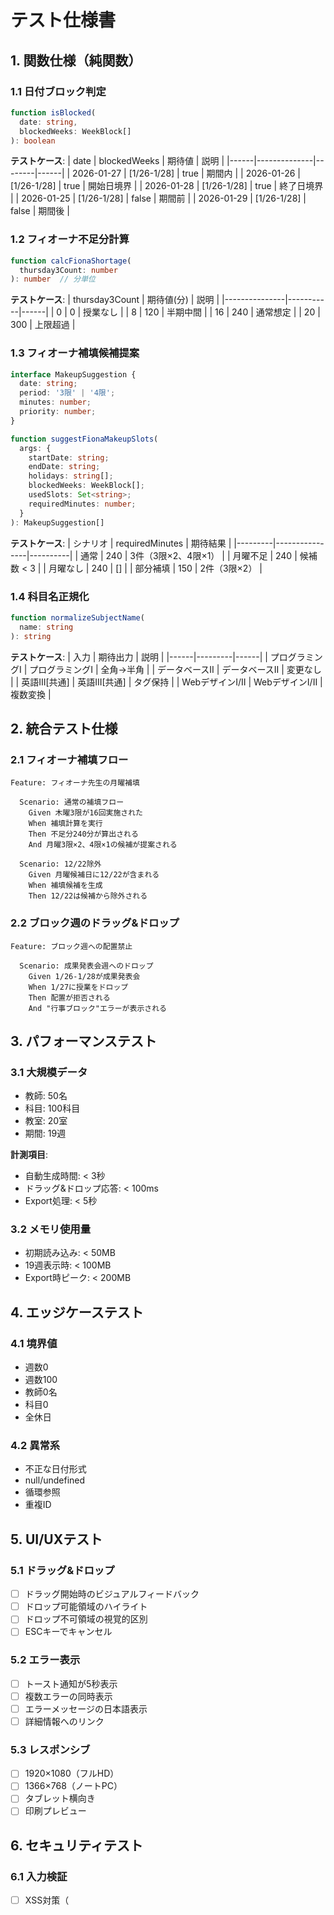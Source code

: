 # テスト仕様書

## 1. 関数仕様（純関数）

### 1.1 日付ブロック判定
```typescript
function isBlocked(
  date: string,
  blockedWeeks: WeekBlock[]
): boolean
```

**テストケース**:
| date | blockedWeeks | 期待値 | 説明 |
|------|--------------|--------|------|
| 2026-01-27 | [1/26-1/28] | true | 期間内 |
| 2026-01-26 | [1/26-1/28] | true | 開始日境界 |
| 2026-01-28 | [1/26-1/28] | true | 終了日境界 |
| 2026-01-25 | [1/26-1/28] | false | 期間前 |
| 2026-01-29 | [1/26-1/28] | false | 期間後 |

### 1.2 フィオーナ不足分計算
```typescript
function calcFionaShortage(
  thursday3Count: number
): number  // 分単位
```

**テストケース**:
| thursday3Count | 期待値(分) | 説明 |
|---------------|-----------|------|
| 0 | 0 | 授業なし |
| 8 | 120 | 半期中間 |
| 16 | 240 | 通常想定 |
| 20 | 300 | 上限超過 |

### 1.3 フィオーナ補填候補提案
```typescript
interface MakeupSuggestion {
  date: string;
  period: '3限' | '4限';
  minutes: number;
  priority: number;
}

function suggestFionaMakeupSlots(
  args: {
    startDate: string;
    endDate: string;
    holidays: string[];
    blockedWeeks: WeekBlock[];
    usedSlots: Set<string>;
    requiredMinutes: number;
  }
): MakeupSuggestion[]
```

**テストケース**:
| シナリオ | requiredMinutes | 期待結果 |
|---------|----------------|----------|
| 通常 | 240 | 3件（3限×2、4限×1） |
| 月曜不足 | 240 | 候補数 < 3 |
| 月曜なし | 240 | [] |
| 部分補填 | 150 | 2件（3限×2） |

### 1.4 科目名正規化
```typescript
function normalizeSubjectName(
  name: string
): string
```

**テストケース**:
| 入力 | 期待出力 | 説明 |
|------|---------|------|
| プログラミングⅠ | プログラミングI | 全角→半角 |
| データベースII | データベースII | 変更なし |
| 英語Ⅲ[共通] | 英語III[共通] | タグ保持 |
| WebデザインⅠ/Ⅱ | WebデザインI/II | 複数変換 |

## 2. 統合テスト仕様

### 2.1 フィオーナ補填フロー
```gherkin
Feature: フィオーナ先生の月曜補填
  
  Scenario: 通常の補填フロー
    Given 木曜3限が16回実施された
    When 補填計算を実行
    Then 不足分240分が算出される
    And 月曜3限×2、4限×1の候補が提案される
    
  Scenario: 12/22除外
    Given 月曜候補日に12/22が含まれる
    When 補填候補を生成
    Then 12/22は候補から除外される
```

### 2.2 ブロック週のドラッグ&ドロップ
```gherkin
Feature: ブロック週への配置禁止
  
  Scenario: 成果発表会週へのドロップ
    Given 1/26-1/28が成果発表会
    When 1/27に授業をドロップ
    Then 配置が拒否される
    And "行事ブロック"エラーが表示される
```

## 3. パフォーマンステスト

### 3.1 大規模データ
- 教師: 50名
- 科目: 100科目
- 教室: 20室
- 期間: 19週

**計測項目**:
- 自動生成時間: < 3秒
- ドラッグ&ドロップ応答: < 100ms
- Export処理: < 5秒

### 3.2 メモリ使用量
- 初期読み込み: < 50MB
- 19週表示時: < 100MB
- Export時ピーク: < 200MB

## 4. エッジケーステスト

### 4.1 境界値
- 週数0
- 週数100
- 教師0名
- 科目0
- 全休日

### 4.2 異常系
- 不正な日付形式
- null/undefined
- 循環参照
- 重複ID

## 5. UI/UXテスト

### 5.1 ドラッグ&ドロップ
- [ ] ドラッグ開始時のビジュアルフィードバック
- [ ] ドロップ可能領域のハイライト
- [ ] ドロップ不可領域の視覚的区別
- [ ] ESCキーでキャンセル

### 5.2 エラー表示
- [ ] トースト通知が5秒表示
- [ ] 複数エラーの同時表示
- [ ] エラーメッセージの日本語表示
- [ ] 詳細情報へのリンク

### 5.3 レスポンシブ
- [ ] 1920×1080（フルHD）
- [ ] 1366×768（ノートPC）
- [ ] タブレット横向き
- [ ] 印刷プレビュー

## 6. セキュリティテスト

### 6.1 入力検証
- [ ] XSS対策（<script>タグ）
- [ ] SQLインジェクション（該当なし）
- [ ] 文字数上限（科目名255文字）
- [ ] 特殊文字エスケープ

### 6.2 データ保護
- [ ] localStorage暗号化不要（機密情報なし）
- [ ] Export時の個人情報マスク不要
- [ ] 通信なし（ローカル完結）

## 7. 回帰テスト

### 7.1 既存機能の保護
- [ ] 3段階スケジューリング
- [ ] ドラッグ&ドロップ
- [ ] Excel/PDF出力
- [ ] 進捗表示
- [ ] タブ切り替え

### 7.2 後方互換性
- [ ] 既存データの読み込み
- [ ] 旧形式のExport
- [ ] ブラウザ互換性（Chrome, Firefox, Safari, Edge）

---

**最終更新**: 2025年8月21日
**ステータス**: 関数名合意待ち